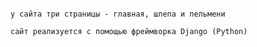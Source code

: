 ~~~~~~~~~~~~~~ Super Floppa Site ~~~~~~~~~~~~~~~~

у сайта три страницы - главная, шлепа и пельмени

сайт реализуется с помощью фреймворка Django (Python)
